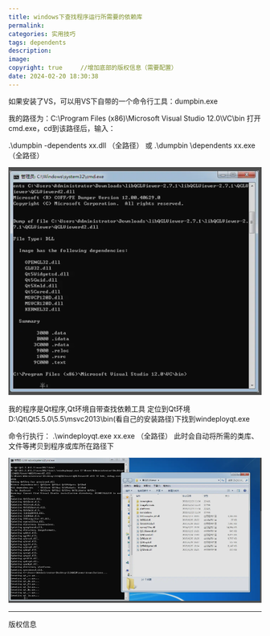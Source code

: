 ```yaml
---
title: windows下查找程序运行所需要的依赖库
permalink: 
categories: 实用技巧
tags: dependents
description: 
image: 
copyright: true     //增加底部的版权信息（需要配置）
date: 2024-02-20 18:30:38
---
```


如果安装了VS，可以用VS下自带的一个命令行工具：dumpbin.exe

我的路径为：C:\Program Files (x86)\Microsoft Visual Studio 12.0\VC\bin
打开cmd.exe，cd到该路径后，输入：

.\dumpbin -dependents xx.dll （全路径）
或
.\dumpbin \dependents xx.exe （全路径）

<!--more-->

![Alt text](../images/image.png)

我的程序是Qt程序,Qt环境自带查找依赖工具
定位到Qt环境D:\Qt\Qt5.5.0\5.5\msvc2013\bin(看自己的安装路径)下找到windeployqt.exe

命令行执行：
.\windeployqt.exe xx.exe （全路径）
此时会自动将所需的类库、文件等拷贝到程序或库所在路径下


![Alt text](../images/image-1.png)

<hr />
版权信息